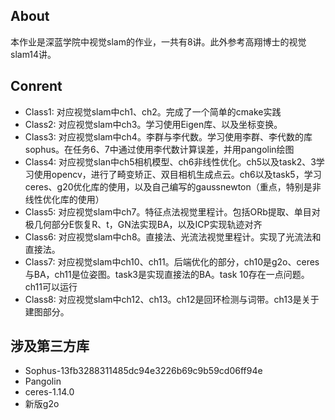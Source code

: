 ## About

本作业是深蓝学院中视觉slam的作业，一共有8讲。此外参考高翔博士的视觉slam14讲。

## Conrent

* Class1: 对应视觉slam中ch1、ch2。完成了一个简单的cmake实践
* Class2: 对应视觉slam中ch3。学习使用Eigen库、以及坐标变换。
* Class3: 对应视觉slam中ch4。李群与李代数。学习使用李群、李代数的库sophus。在任务6、7中通过使用李代数计算误差，并用pangolin绘图
* Class4: 对应视觉slan中ch5相机模型、ch6非线性优化。ch5以及task2、3学习使用opencv，进行了畸变矫正、双目相机生成点云。ch6以及task5，学习ceres、g20优化库的使用，以及自己编写的gaussnewton（重点，特别是非线性优化库的使用）
* Class5: 对应视觉slam中ch7。特征点法视觉里程计。包括ORb提取、单目对极几何部分E恢复R、t，GN法实现BA，以及ICP实现轨迹对齐
* Class6: 对应视觉slam中ch8。直接法、光流法视觉里程计。实现了光流法和直接法。
* Class7: 对应视觉slam中ch10、ch11。后端优化的部分，ch10是g2o、ceres与BA，ch11是位姿图。task3是实现直接法的BA。task 10存在一点问题。ch11可以运行
* Class8: 对应视觉slam中ch12、ch13。ch12是回环检测与词带。ch13是关于建图部分。

## 涉及第三方库

* Sophus-13fb3288311485dc94e3226b69c9b59cd06ff94e
* Pangolin
* ceres-1.14.0
* 新版g2o

